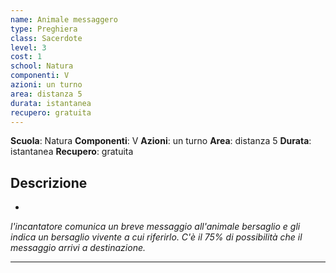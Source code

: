 ```yaml
---
name: Animale messaggero
type: Preghiera
class: Sacerdote
level: 3
cost: 1
school: Natura
componenti: V
azioni: un turno
area: distanza 5
durata: istantanea
recupero: gratuita
---
```

**Scuola**: Natura
**Componenti**: V
**Azioni**: un turno
**Area**: distanza 5
**Durata**: istantanea
**Recupero**: gratuita

**Descrizione**
-

-

*l'incantatore comunica un breve messaggio all'animale bersaglio e gli indica un bersaglio vivente a cui riferirlo. C'è il 75% di possibilità che il messaggio arrivi a destinazione.*

---
